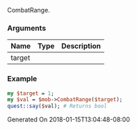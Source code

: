 CombatRange.
### Arguments
**Name**|**Type**|**Description**
:---|:---|:---
target||

### Example

```perl
my $target = 1;
my $val = $mob->CombatRange($target);
quest::say($val); # Returns bool
```


Generated On 2018-01-15T13:04:48-08:00